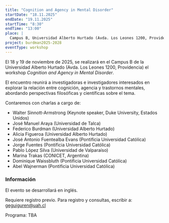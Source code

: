 ```yaml
---
title: "Cognition and Agency in Mental Disorder"
startDate: "18.11.2025"
endDate: "19.11.2025"
startTime: "8:30"
endTime: "13:00"
place: |
  Campus B, Universidad Alberto Hurtado (Avda. Los Leones 1200, Providencia)
project: burdman2025-2028
eventType: workshop
---
```


El 18 y 19 de noviembre de 2025, se realizará en el Campus B de la Universidad Alberto Hurtado (Avda. Los Leones 1200, Providencia) el workshop _Cognition and Agency in Mental Disorder_.

El encuentro reunirá a investigadoras e investigadores interesados en explorar la relación entre cognición, agencia y trastornos mentales, abordando perspectivas filosóficas y científicas sobre el tema.

Contaremos con charlas a cargo de:

- Walter Sinnott-Armstrong (Keynote speaker, Duke University, Estados Unidos)
- José Manuel Araya (Universidad de Talca)
- Federico Burdman (Universidad Alberto Hurtado)
- Alicia Figueroa (Universidad Alberto Hurtado)
- José Antonio Fuentealba Evans (Pontificia Universidad Católica)
- Jorge Fuentes (Pontificia Universidad Católica)
- Pablo López Silva (Universidad de Valparaíso)
- Marina Trakas (CONICET, Argentina)
- Dominique Waissbluth (Pontificia Universidad Católica)
- Abel Wajnerman (Pontificia Universidad Católica)

### Información

El evento se desarrollará en inglés.

Requiere registro previo. Para registro y consultas, escribir a: [geguiguren@uah.cl](mailto:geguiguren@uah.cl)

Programa: TBA

